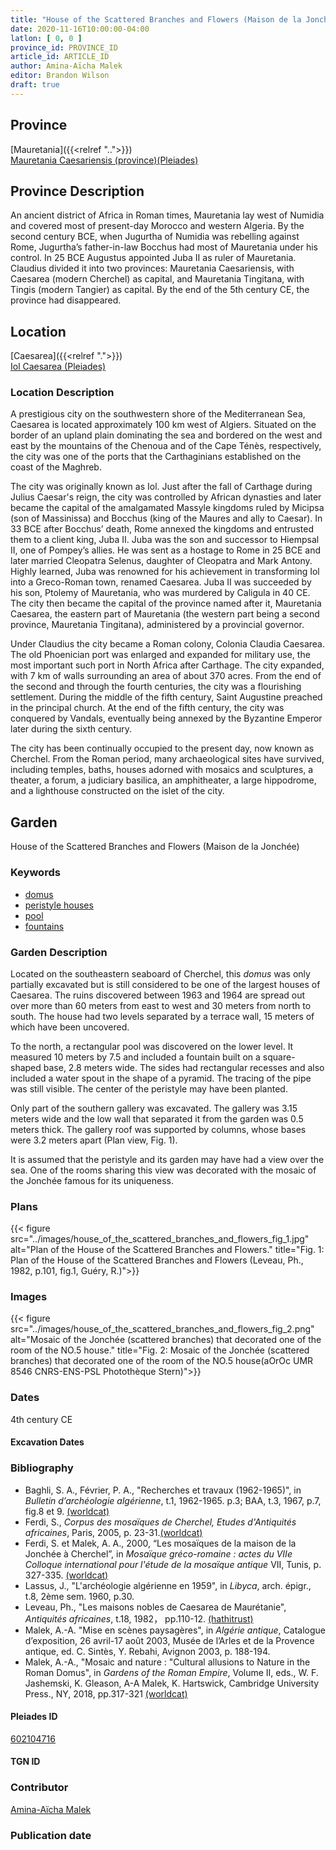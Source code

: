 ```yaml
---
title: "House of the Scattered Branches and Flowers (Maison de la Jonchée)"
date: 2020-11-16T10:00:00-04:00
latlon: [ 0, 0 ]
province_id: PROVINCE_ID
article_id: ARTICLE_ID
author: Amina-Aïcha Malek
editor: Brandon Wilson
draft: true
---
```


## Province

[Mauretania]({{<relref "..">}}) \
[Mauretania Caesariensis (province)(Pleiades)](https://pleiades.stoa.org/places/981532)

## Province Description

An ancient district of Africa in Roman times, Mauretania lay west of Numidia and covered most of present-day Morocco and western Algeria. By the second century BCE, when Jugurtha of Numidia was rebelling against Rome, Jugurtha’s father-in-law Bocchus had most of Mauretania under his control. In 25 BCE Augustus appointed Juba II as ruler of Mauretania. Claudius divided it into two provinces: Mauretania Caesariensis, with Caesarea (modern Cherchel) as capital, and Mauretania Tingitana, with Tingis (modern Tangier) as capital. By the end of the 5th century CE, the province had disappeared.

## Location

[Caesarea]({{<relref ".">}}) \
[Iol Caesarea (Pleiades)](https://pleiades.stoa.org/places/295279)

### Location Description

A prestigious city on the southwestern shore of the Mediterranean Sea, Caesarea is located approximately 100 km west of Algiers. Situated on the border of an upland plain dominating the sea and bordered on the west and east by the mountains of the Chenoua and of the Cape Ténès, respectively, the city was one of the ports that the Carthaginians established on the coast of the Maghreb.

The city was originally known as Iol. Just after the fall of Carthage during Julius Caesar's reign, the city was controlled by African dynasties and later became the capital of the amalgamated Massyle kingdoms ruled by Micipsa (son of Massinissa) and Bocchus (king of the Maures and ally to Caesar). In 33 BCE after Bocchus’ death, Rome annexed the kingdoms and entrusted them to a client king, Juba II. Juba was the son and successor to Hiempsal II, one of Pompey’s allies. He was sent as a hostage to Rome in 25 BCE and later married Cleopatra Selenus, daughter of Cleopatra and Mark Antony. Highly learned, Juba was renowned for his achievement in transforming Iol into a Greco-Roman town, renamed Caesarea. Juba II was succeeded by his son, Ptolemy of Mauretania, who was murdered by Caligula in 40 CE. The city then became the capital of the province named after it, Mauretania Caesarea, the eastern part of Mauretania (the western part being a second province, Mauretania Tingitana), administered by a provincial governor.

Under Claudius the city became a Roman colony, Colonia Claudia Caesarea. The old Phoenician port was enlarged and expanded for military use, the most important such port in North Africa after Carthage. The city expanded, with 7 km of walls surrounding an area of about 370 acres. From the end of the second and through the fourth centuries, the city was a flourishing settlement. During the middle of the fifth century, Saint Augustine preached in the principal church. At the end of the fifth century, the city was conquered by Vandals, eventually being annexed by the Byzantine Emperor later during the sixth century.

The city has been continually occupied to the present day, now known as Cherchel. From the Roman period, many archaeological sites have survived, including temples, baths, houses adorned with mosaics and sculptures, a theater, a forum, a judiciary basilica, an amphitheater, a large hippodrome, and a lighthouse constructed on the islet of the city.

<!--## Sublocation-->

<!--### Sublocation Description-->

## Garden
House of the Scattered Branches and Flowers (Maison de la Jonchée)

### Keywords
- [domus](http://vocab.getty.edu/page/aat/300005506)
- [peristyle houses](http://vocab.getty.edu/page/aat/300005452)
- [pool](#)
- [fountains](http://vocab.getty.edu/page/aat/300006179)

### Garden Description
Located on the southeastern seaboard of Cherchel, this *domus* was only partially excavated but is still considered to be one of the largest houses of Caesarea.  The ruins discovered between 1963 and 1964 are spread out over more than 60 meters from east to west and 30 meters from north to south.  The house had two levels separated by a terrace wall, 15 meters of which have been uncovered.

To the north, a rectangular pool was discovered on the lower level.  It measured 10 meters by 7.5 and included a fountain built on a square-shaped base, 2.8 meters wide.  The sides had rectangular recesses and also included a water spout in the shape of a pyramid. The tracing of the pipe was still visible. The center of the peristyle may have been planted.

Only part of the southern gallery was excavated. The gallery was 3.15 meters wide and the low wall that separated it from the garden was 0.5 meters thick. The gallery roof was supported by columns, whose bases were 3.2 meters apart (Plan view, Fig. 1).

It is assumed that the peristyle and its garden may have had a view over the sea. One of the rooms sharing this view was decorated with the mosaic of the Jonchée famous for its uniqueness.

### Plans
{{< figure src="../images/house_of_the_scattered_branches_and_flowers_fig_1.jpg" alt="Plan of the House of the Scattered Branches and Flowers." title="Fig. 1: Plan of the House of the Scattered Branches and Flowers (Leveau, Ph., 1982, p.101, fig.1, Guéry, R.)">}}

### Images
{{< figure src="../images/house_of_the_scattered_branches_and_flowers_fig_2.png" alt="Mosaic of the Jonchée (scattered branches) that decorated one of the room of the NO.5 house." title="Fig. 2: Mosaic of the Jonchée (scattered branches) that decorated one of the room of the NO.5 house(aOrOc UMR 8546 CNRS-ENS-PSL Photothèque Stern)">}}
### Dates
4th century CE
#### Excavation Dates

### Bibliography
*  Baghli, S. A., Février, P. A., "Recherches et travaux (1962-1965)", in *Bulletin d’archéologie algérienne*, t.1, 1962-1965. p.3; BAA, t.3, 1967, p.7, fig.8 et 9. [(worldcat)](http://www.worldcat.org/oclc/491480973)
*  Ferdi, S., *Corpus des mosaïques de Cherchel, Etudes d'Antiquités africaines*, Paris, 2005, p. 23-31.[(worldcat)](http://www.worldcat.org/oclc/1006126274)
* Ferdi, S. et Malek, A. A., 2000, “Les mosaïques de la maison de la Jonchée à Cherchel”, in *Mosaïque gréco-romaine : actes du VIIe Colloque international pour l'étude de la mosaïque antique*
 VII, Tunis, p. 327-335. [(worldcat)](http://www.worldcat.org/oclc/949183567)
*  Lassus, J., "L'archéologie algérienne en 1959", in *Libyca*, arch. épigr., t.8, 2ème sem. 1960, p.30.
*  Leveau, Ph., "Les maisons nobles de Caesarea de Maurétanie", *Antiquités africaines*, t.18, 1982， pp.110-12. [(hathitrust)](https://catalog.hathitrust.org/Record/008568139)
* Malek, A.-A. "Mise en scènes paysagères", in *Algérie antique*, Catalogue d’exposition, 26 avril-17 août 2003, Musée de l’Arles et de la Provence antique, ed. C. Sintès, Y. Rebahi, Avignon 2003, p. 188-194.
* Malek, A.-A., "Mosaic and nature : "Cultural allusions to Nature in the Roman Domus", in *Gardens of the Roman Empire*, Volume II, eds., W. F. Jashemski, K. Gleason, A-A Malek, K. Hartswick, Cambridge University Press., NY, 2018, pp.317-321 [(worldcat)](http://www.worldcat.org/oclc/1021392532)

#### Pleiades ID

[602104716](https://pleiades.stoa.org/places/602104716)

#### TGN ID

### Contributor

[Amina-Aïcha Malek](http://worldcat.org/identities/lccn-n2012075871/)

### Publication date

<!--07 July 2020-->

<!--### Related articles-->

<!-- Links to other related articles. Leave blank for now -->
